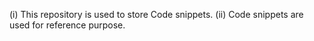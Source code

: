 (i) This repository is used to store Code snippets.
(ii) Code snippets are used for reference purpose.
